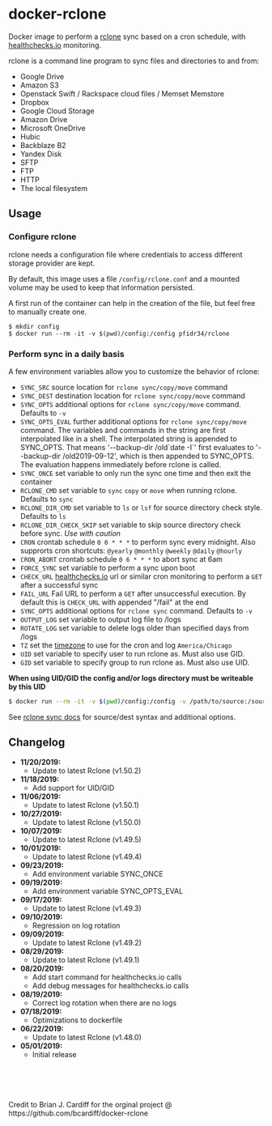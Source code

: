 # docker-rclone

Docker image to perform a [rclone](http://rclone.org) sync based on a cron schedule, with [healthchecks.io](https://healthchecks.io) monitoring.

rclone is a command line program to sync files and directories to and from:

* Google Drive
* Amazon S3
* Openstack Swift / Rackspace cloud files / Memset Memstore
* Dropbox
* Google Cloud Storage
* Amazon Drive
* Microsoft OneDrive
* Hubic
* Backblaze B2
* Yandex Disk
* SFTP
* FTP
* HTTP
* The local filesystem

## Usage

### Configure rclone

rclone needs a configuration file where credentials to access different storage
provider are kept.

By default, this image uses a file `/config/rclone.conf` and a mounted volume may be used to keep that information persisted.

A first run of the container can help in the creation of the file, but feel free to manually create one.

```
$ mkdir config
$ docker run --rm -it -v $(pwd)/config:/config pfidr34/rclone
```

### Perform sync in a daily basis

A few environment variables allow you to customize the behavior of rclone:

* `SYNC_SRC` source location for `rclone sync/copy/move` command
* `SYNC_DEST` destination location for `rclone sync/copy/move` command
* `SYNC_OPTS` additional options for `rclone sync/copy/move` command. Defaults to `-v`
* `SYNC_OPTS_EVAL` further additional options for `rclone sync/copy/move` command. The variables and commands in the string are first interpolated like in a shell. The interpolated string is appended to SYNC_OPTS. That means '--backup-dir /old\`date -I\`' first evaluates to '--backup-dir /old2019-09-12', which is then appended to SYNC_OPTS. The evaluation happens immediately before rclone is called.
* `SYNC_ONCE` set variable to only run the sync one time and then exit the container
* `RCLONE_CMD` set variable to `sync` `copy` or `move`  when running rclone. Defaults to `sync`
* `RCLONE_DIR_CMD` set variable to `ls` or `lsf` for source directory check style. Defaults to `ls`
* `RCLONE_DIR_CHECK_SKIP` set variable to skip source directory check before sync. *Use with caution*
* `CRON` crontab schedule `0 0 * * *` to perform sync every midnight. Also supprorts cron shortcuts: `@yearly` `@monthly` `@weekly` `@daily` `@hourly`
* `CRON_ABORT` crontab schedule `0 6 * * *` to abort sync at 6am
* `FORCE_SYNC` set variable to perform a sync upon boot
* `CHECK_URL` [healthchecks.io](https://healthchecks.io) url or similar cron monitoring to perform a `GET` after a successful sync
* `FAIL_URL` Fail URL to perform a `GET` after unsuccessful execution. By default this is `CHECK_URL` with appended "/fail" at the end
* `SYNC_OPTS` additional options for `rclone sync` command. Defaults to `-v`
* `OUTPUT_LOG` set variable to output log file to /logs
* `ROTATE_LOG` set variable to delete logs older than specified days from /logs
* `TZ` set the [timezone](https://en.wikipedia.org/wiki/List_of_tz_database_time_zones) to use for the cron and log `America/Chicago`
* `UID` set variable to specify user to run rclone as. Must also use GID.
* `GID` set variable to specify group to run rclone as. Must also use UID.

**When using UID/GID the config and/or logs directory must be writeable by this UID**

```bash
$ docker run --rm -it -v $(pwd)/config:/config -v /path/to/source:/source -e SYNC_SRC="/source" -e SYNC_DEST="dest:path" -e TZ="America/Chicago" -e CRON="0 0 * * *" -e CRON_ABORT="0 6 * * *" -e FORCE_SYNC=1 -e CHECK_URL=https://hchk.io/hchk_uuid pfidr34/rclone
```

See [rclone sync docs](https://rclone.org/commands/rclone_sync/) for source/dest syntax and additional options.

## Changelog

+ **11/20/2019:**
  * Update to latest Rclone (v1.50.2)
+ **11/18/2019:**
  * Add support for UID/GID
+ **11/06/2019:**
  * Update to latest Rclone (v1.50.1)
+ **10/27/2019:**
  * Update to latest Rclone (v1.50.0)
+ **10/07/2019:**
  * Update to latest Rclone (v1.49.5)
+ **10/01/2019:**
  * Update to latest Rclone (v1.49.4)
+ **09/23/2019:**
  * Add environment variable SYNC_ONCE
+ **09/19/2019:**
  * Add environment variable SYNC_OPTS_EVAL
+ **09/17/2019:**
  * Update to latest Rclone (v1.49.3)
+ **09/10/2019:**
  * Regression on log rotation 
+ **09/09/2019:**
  * Update to latest Rclone (v1.49.2)
+ **08/29/2019:**
  * Update to latest Rclone (v1.49.1)
+ **08/20/2019:**
  * Add start command for healthchecks.io calls
  * Add debug messages for healthchecks.io calls
+ **08/19/2019:**
  * Correct log rotation when there are no logs
+ **07/18/2019:**
  * Optimizations to dockerfile
+ **06/22/2019:**
  * Update to latest Rclone (v1.48.0)
+ **05/01/2019:**
  * Initial release

<br />
<br />
<br />
<br />
Credit to Brian J. Cardiff for the orginal project @ https://github.com/bcardiff/docker-rclone
